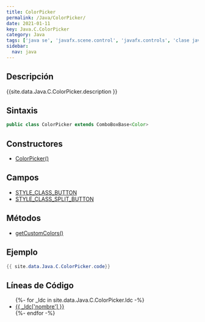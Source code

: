 ```yaml
---
title: ColorPicker
permalink: /Java/ColorPicker/
date: 2021-01-11
key: Java.C.ColorPicker
category: Java
tags: ['java se', 'javafx.scene.control', 'javafx.controls', 'clase java', 'JavaFX 2.2']
sidebar: 
  nav: java
---
```


## Descripción
{{site.data.Java.C.ColorPicker.description }}

## Sintaxis
~~~java
public class ColorPicker extends ComboBoxBase<Color>
~~~

## Constructores
* [ColorPicker()](/Java/ColorPicker/ColorPicker/)

## Campos
* [STYLE_CLASS_BUTTON](/Java/ColorPicker/STYLE_CLASS_BUTTON)
* [STYLE_CLASS_SPLIT_BUTTON](/Java/ColorPicker/STYLE_CLASS_SPLIT_BUTTON)

## Métodos
* [getCustomColors()](/Java/ColorPicker/getCustomColors)

## Ejemplo
~~~java
{{ site.data.Java.C.ColorPicker.code}}
~~~

## Líneas de Código
<ul>
{%- for _ldc in site.data.Java.C.ColorPicker.ldc -%}
   <li>
       <a href="{{_ldc['url'] }}">{{ _ldc['nombre'] }}</a>
   </li>
{%- endfor -%}
</ul>
